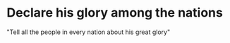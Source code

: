 # Declare his glory among the nations

"Tell all the people in every nation about his great glory"

